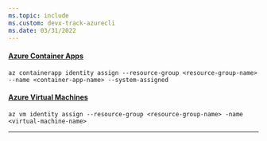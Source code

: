```yaml
---
ms.topic: include
ms.custom: devx-track-azurecli
ms.date: 03/31/2022
---
```

#### [Azure Container Apps](#tab/azure-container-app)

```azurecli
az containerapp identity assign --resource-group <resource-group-name> --name <container-app-name> --system-assigned
```

#### [Azure Virtual Machines](#tab/azure-virtual-machines)

```azurecli
az vm identity assign --resource-group <resource-group-name> -name <virtual-machine-name>
```

---
